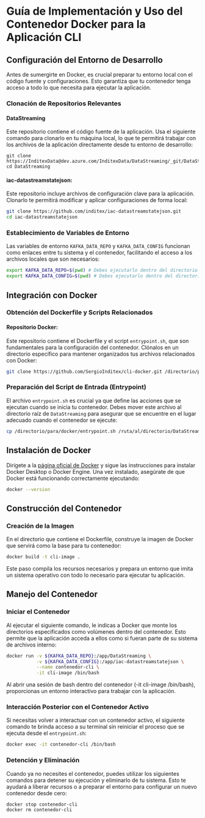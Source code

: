 # Guía de Implementación y Uso del Contenedor Docker para la Aplicación CLI

## Configuración del Entorno de Desarrollo

Antes de sumergirte en Docker, es crucial preparar tu entorno local con el código fuente y configuraciones. Esto garantiza que tu contenedor tenga acceso a todo lo que necesita para ejecutar la aplicación.

### Clonación de Repositorios Relevantes

#### DataStreaming
Este repositorio contiene el código fuente de la aplicación. Usa el siguiente comando para clonarlo en tu máquina local, lo que te permitirá trabajar con los archivos de la aplicación directamente desde tu entorno de desarrollo:

```shell
git clone https://InditexData@dev.azure.com/InditexData/DataStreaming/_git/DataStreaming
cd DataStreaming
```

#### iac-datastreamstatejson:
Este repositorio incluye archivos de configuración clave para la aplicación. Clonarlo te permitirá modificar y aplicar configuraciones de forma local:

```bash
git clone https://github.com/inditex/iac-datastreamstatejson.git
cd iac-datastreamstatejson
```
### Establecimiento de Variables de Entorno

Las variables de entorno `KAFKA_DATA_REPO` y `KAFKA_DATA_CONFIG` funcionan como enlaces entre tu sistema y el contenedor, facilitando el acceso a los archivos locales que son necesarios:

```bash
export KAFKA_DATA_REPO=$(pwd) # Debes ejecutarlo dentro del directorio DataStreaming
export KAFKA_DATA_CONFIG=$(pwd) # Debes ejecutarlo dentro del directorio iac-datastreamstatejson
```
## Integración con Docker

### Obtención del Dockerfile y Scripts Relacionados

#### Repositorio Docker:
Este repositorio contiene el Dockerfile y el script `entrypoint.sh`, que son fundamentales para la configuración del contenedor. Clónalos en un directorio específico para mantener organizados tus archivos relacionados con Docker:

```bash
git clone https://github.com/SergioInditex/cli-docker.git /directorio/para/docker
```
### Preparación del Script de Entrada (Entrypoint)

El archivo `entrypoint.sh` es crucial ya que define las acciones que se ejecutan cuando se inicia tu contenedor. Debes mover este archivo al directorio raíz de `DataStreaming` para asegurar que se encuentre en el lugar adecuado cuando el contenedor se ejecute:

```bash
cp /directorio/para/docker/entrypoint.sh /ruta/al/directorio/DataStreaming/ o ruta $KAFKA_DATA_REPO
```
## Instalación de Docker

Dirígete a la [página oficial de Docker](https://docs.docker.com/get-docker/) y sigue las instrucciones para instalar Docker Desktop o Docker Engine. Una vez instalado, asegúrate de que Docker está funcionando correctamente ejecutando:

```bash
docker --version
```

## Construcción del Contenedor

### Creación de la Imagen

En el directorio que contiene el Dockerfile, construye la imagen de Docker que servirá como la base para tu contenedor:

```bash
docker build -t cli-image .
```
Este paso compila los recursos necesarios y prepara un entorno que imita un sistema operativo con todo lo necesario para ejecutar tu aplicación.

## Manejo del Contenedor

### Iniciar el Contenedor

Al ejecutar el siguiente comando, le indicas a Docker que monte los directorios especificados como volúmenes dentro del contenedor. Esto permite que la aplicación acceda a ellos como si fueran parte de su sistema de archivos interno:

```bash
docker run -v ${KAFKA_DATA_REPO}:/app/DataStreaming \
           -v ${KAFKA_DATA_CONFIG}:/app/iac-datastreamstatejson \
           --name contenedor-cli \
           -it cli-image /bin/bash
```
Al abrir una sesión de bash dentro del contenedor (-it cli-image /bin/bash), proporcionas un entorno interactivo para trabajar con la aplicación.

### Interacción Posterior con el Contenedor Activo

Si necesitas volver a interactuar con un contenedor activo, el siguiente comando te brinda acceso a su terminal sin reiniciar el proceso que se ejecuta desde el `entrypoint.sh`:

```bash
docker exec -it contenedor-cli /bin/bash
```
### Detención y Eliminación

Cuando ya no necesites el contenedor, puedes utilizar los siguientes comandos para detener su ejecución y eliminarlo de tu sistema. Esto te ayudará a liberar recursos o a preparar el entorno para configurar un nuevo contenedor desde cero:

```bash
docker stop contenedor-cli
docker rm contenedor-cli
```



